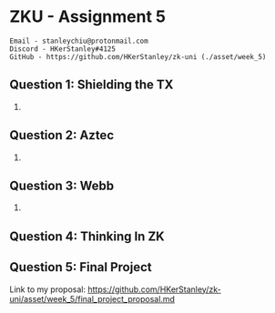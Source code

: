 # ZKU - Assignment 5

    Email - stanleychiu@protonmail.com
    Discord - HKerStanley#4125
    GitHub - https://github.com/HKerStanley/zk-uni (./asset/week_5)

## Question 1: Shielding the TX

1.

## Question 2: Aztec

1.

## Question 3: Webb

1.

## Question 4: Thinking In ZK

## Question 5: Final Project

Link to my proposal: <https://github.com/HKerStanley/zk-uni/asset/week_5/final_project_proposal.md>
